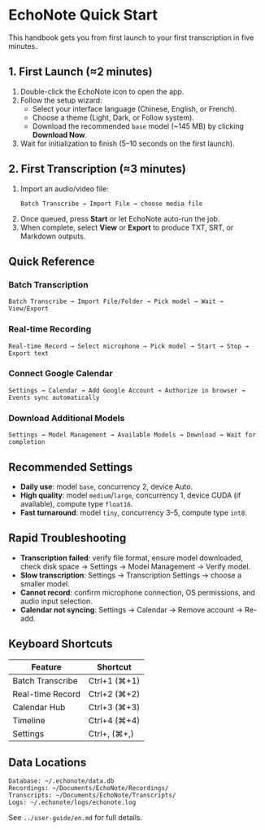 # EchoNote Quick Start

This handbook gets you from first launch to your first transcription in five minutes.

## 1. First Launch (≈2 minutes)
1. Double-click the EchoNote icon to open the app.
2. Follow the setup wizard:
   - Select your interface language (Chinese, English, or French).
   - Choose a theme (Light, Dark, or Follow system).
   - Download the recommended `base` model (~145 MB) by clicking **Download Now**.
3. Wait for initialization to finish (5–10 seconds on the first launch).

## 2. First Transcription (≈3 minutes)
1. Import an audio/video file:
   ```text
   Batch Transcribe → Import File → choose media file
   ```
2. Once queued, press **Start** or let EchoNote auto-run the job.
3. When complete, select **View** or **Export** to produce TXT, SRT, or Markdown outputs.

## Quick Reference
### Batch Transcription
```text
Batch Transcribe → Import File/Folder → Pick model → Wait → View/Export
```

### Real-time Recording
```text
Real-time Record → Select microphone → Pick model → Start → Stop → Export text
```

### Connect Google Calendar
```text
Settings → Calendar → Add Google Account → Authorize in browser → Events sync automatically
```

### Download Additional Models
```text
Settings → Model Management → Available Models → Download → Wait for completion
```

## Recommended Settings
- **Daily use**: model `base`, concurrency 2, device Auto.
- **High quality**: model `medium`/`large`, concurrency 1, device CUDA (if available), compute type `float16`.
- **Fast turnaround**: model `tiny`, concurrency 3–5, compute type `int8`.

## Rapid Troubleshooting
- **Transcription failed**: verify file format, ensure model downloaded, check disk space → Settings → Model Management → Verify model.
- **Slow transcription**: Settings → Transcription Settings → choose a smaller model.
- **Cannot record**: confirm microphone connection, OS permissions, and audio input selection.
- **Calendar not syncing**: Settings → Calendar → Remove account → Re-add.

## Keyboard Shortcuts
| Feature          | Shortcut       |
| ---------------- | -------------- |
| Batch Transcribe | Ctrl+1 (⌘+1)   |
| Real-time Record | Ctrl+2 (⌘+2)   |
| Calendar Hub     | Ctrl+3 (⌘+3)   |
| Timeline         | Ctrl+4 (⌘+4)   |
| Settings         | Ctrl+, (⌘+,)   |

## Data Locations
```text
Database: ~/.echonote/data.db
Recordings: ~/Documents/EchoNote/Recordings/
Transcripts: ~/Documents/EchoNote/Transcripts/
Logs: ~/.echonote/logs/echonote.log
```

See `../user-guide/en.md` for full details.
